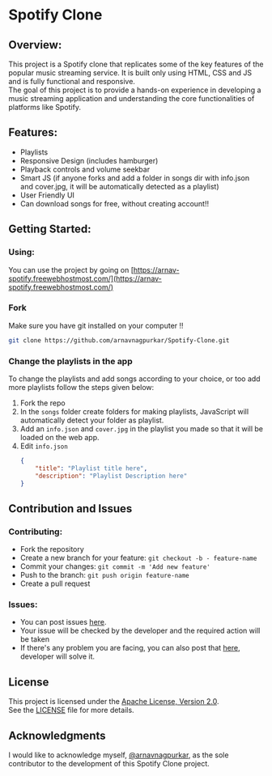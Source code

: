# Spotify Clone

## Overview:
This project is a Spotify clone that replicates some of the key features of the popular music streaming service. It is built only using HTML, CSS and JS and is fully functional and responsive.<br>The goal of this project is to provide a hands-on experience in developing a music streaming application and understanding the core functionalities of platforms like Spotify.

## Features:
- Playlists
- Responsive Design (includes hamburger)
- Playback controls and volume seekbar
- Smart JS (if anyone forks and add a folder in songs dir with info.json and cover.jpg, it will be automatically detected as a playlist)
- User Friendly UI
- Can download songs for free, without creating account!!

## Getting Started:

### Using:
You can use the project by going on [https://arnav-spotify.freewebhostmost.com/](https://arnav-spotify.freewebhostmost.com/)

### Fork
Make sure you have git installed on your computer !!
```bash
git clone https://github.com/arnavnagpurkar/Spotify-Clone.git
```

### Change the playlists in the app
To change the playlists and add songs according to your choice, or too add more playlists follow the steps given below:
1. Fork the repo
2. In the `songs` folder create folders for making playlists, JavaScript will automatically detect your folder as playlist.
3. Add an `info.json` and `cover.jpg` in the playlist you made so that it will be loaded on the web app.
4. Edit `info.json`
    ```json
    {
        "title": "Playlist title here",
        "description": "Playlist Description here"
    }
    ```

## Contribution and Issues

### Contributing:
- Fork the repository
- Create a new branch for your feature: `git checkout -b - feature-name`
- Commit your changes: `git commit -m 'Add new feature'`
- Push to the branch: `git push origin feature-name`
- Create a pull request

### Issues:
- You can post issues [here](https://github.com/arnavnagpurkar/Spotify-Clone/issues).
- Your issue will be checked by the developer and the required action will be taken
- If there's any problem you are facing, you can also post that [here](https://github.com/arnavnagpurkar/Spotify-Clone/issues), developer will solve it.

## License
This project is licensed under the [Apache License, Version 2.0](https://www.apache.org/licenses/LICENSE-2.0).
<br>
See the [LICENSE](https://github.com/arnavnagpurkar/Spotify-Clone/blob/main/LICENSE) file for more details.

## Acknowledgments
I would like to acknowledge myself, [@arnavnagpurkar](https://github.com/arnavnagpurkar), as the sole contributor to the development of this Spotify Clone project.
